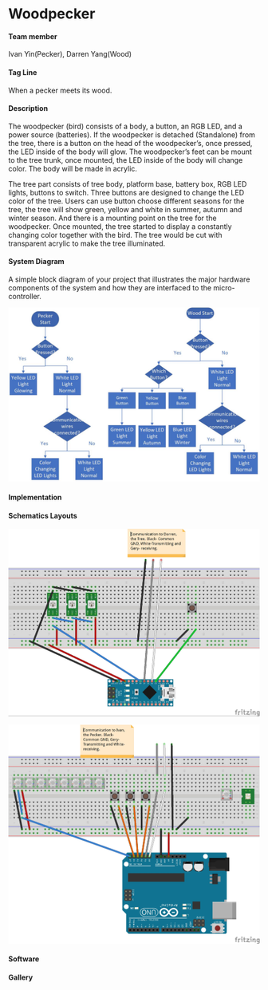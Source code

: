 # Woodpecker

#### Team member

Ivan Yin(Pecker), Darren Yang(Wood)

#### Tag Line

When a pecker meets its wood.

#### Description

The woodpecker (bird) consists of a body, a button, an RGB LED, and a power source (batteries). If the woodpecker is detached (Standalone) from the tree, there is a button on the head of the woodpecker’s, once pressed, the LED inside of the body will glow. The woodpecker’s feet can be mount to the tree trunk, once mounted, the LED inside of the body will change color. The body will be made in acrylic.

The tree part consists of tree body, platform base, battery box, RGB LED lights, buttons to switch. Three buttons are designed to change the LED color of the tree. Users can use button choose different seasons for the tree, the tree will show green, yellow and white in summer, autumn and winter season. And there is a mounting point on the tree for the woodpecker. Once mounted, the tree started to display a constantly changing color together with the bird. The tree would be cut with transparent acrylic to make the tree illuminated.



#### System Diagram

A simple block diagram of your project that illustrates the major hardware components of the system and how they are interfaced to the micro-controller.

![system-diagram](system-diagram.jpg)



#### Implementation



#### Schematics Layouts

![bird-schematics](bird-schematics.jpeg)



![wood-schematics](wood-schematics.jpeg)

#### Software



#### Gallery



